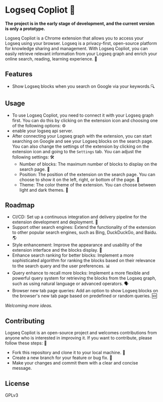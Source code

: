 # Logseq Copliot 🚀

**The project is in the early stage of development, and the current version is only a prototype.**


Logseq Copliot is a Chrome extension that allows you to access your Logseq using your browser. Logseq is a privacy-first, open-source platform for knowledge sharing and management. With Logseq Copliot, you can easily retrieve relevant information from your Logseq graph and enrich your online search, reading, learning experience. 🧠

## Features

- Show Logseq blocks when you search on Google via your keywords.🔍

## Usage

- To use Logseq Copliot, you need to connect it with your Logseq graph first. You can do this by clicking on the extension icon and choosing one of the following options: ⚙️
- enable your logseq api server.
- After connecting your Logseq graph with the extension, you can start searching on Google and see your Logseq blocks on the search page. You can also change the settings of the extension by clicking on the extension icon and going to the `Settings` tab. You can adjust the following settings: 🛠️
  - Number of blocks: The maximum number of blocks to display on the search page. 🔢
  - Position: The position of the extension on the search page. You can choose to show it on the left, right, or bottom of the page. 📐
  - Theme: The color theme of the extension. You can choose between light and dark themes. 🎨

## Roadmap

- CI/CD: Set up a continuous integration and delivery pipeline for the extension development and deployment. 🚦
- Support other search engines: Extend the functionality of the extension to other popular search engines, such as Bing, DuckDuckGo, and Baidu. 🌎
- Style enhancement: Improve the appearance and usability of the extension interface and the blocks display. 💅
- Enhance search ranking for better blocks: Implement a more sophisticated algorithm for ranking the blocks based on their relevance to the search query and the user preferences. 📊
- Query enhance to recall more blocks: Implement a more flexible and powerful query system for retrieving the blocks from the Logseq graph, such as using natural language or advanced operators. 🗣️
- Browser new tab page queries: Add an option to show Logseq blocks on the browser's new tab page based on predefined or random queries. 🆕

*Welcoming more ideas.*

## Contributing

Logseq Copliot is an open-source project and welcomes contributions from anyone who is interested in improving it. If you want to contribute, please follow these steps: 🙌

- Fork this repository and clone it to your local machine. 🍴
- Create a new branch for your feature or bug fix. 🌿
- Make your changes and commit them with a clear and concise message.

## License
GPLv3
